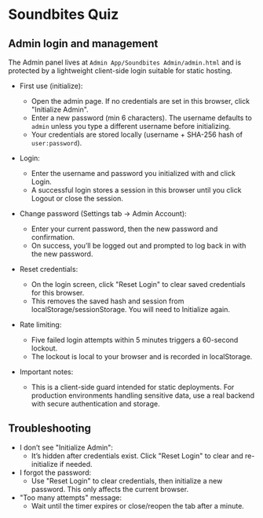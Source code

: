 # Soundbites Quiz

## Admin login and management

The Admin panel lives at `Admin App/Soundbites Admin/admin.html` and is protected by a lightweight client-side login suitable for static hosting.

- First use (initialize):
  - Open the admin page. If no credentials are set in this browser, click "Initialize Admin".
  - Enter a new password (min 6 characters). The username defaults to `admin` unless you type a different username before initializing.
  - Your credentials are stored locally (username + SHA-256 hash of `user:password`).

- Login:
  - Enter the username and password you initialized with and click Login.
  - A successful login stores a session in this browser until you click Logout or close the session.

- Change password (Settings tab → Admin Account):
  - Enter your current password, then the new password and confirmation.
  - On success, you’ll be logged out and prompted to log back in with the new password.

- Reset credentials:
  - On the login screen, click "Reset Login" to clear saved credentials for this browser.
  - This removes the saved hash and session from localStorage/sessionStorage. You will need to Initialize again.

- Rate limiting:
  - Five failed login attempts within 5 minutes triggers a 60-second lockout.
  - The lockout is local to your browser and is recorded in localStorage.

- Important notes:
  - This is a client-side guard intended for static deployments. For production environments handling sensitive data, use a real backend with secure authentication and storage.

## Troubleshooting

- I don’t see "Initialize Admin":
  - It’s hidden after credentials exist. Click "Reset Login" to clear and re-initialize if needed.
- I forgot the password:
  - Use "Reset Login" to clear credentials, then initialize a new password. This only affects the current browser.
- "Too many attempts" message:
  - Wait until the timer expires or close/reopen the tab after a minute.
